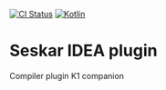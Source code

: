 [![CI Status](https://github.com/turansky/seskar/workflows/idea%20plugin/badge.svg)](https://github.com/turansky/seskar/actions)
[![Kotlin](https://img.shields.io/badge/kotlin-1.9.23-blue.svg?logo=kotlin)](http://kotlinlang.org)

# Seskar IDEA plugin

Compiler plugin K1 companion
